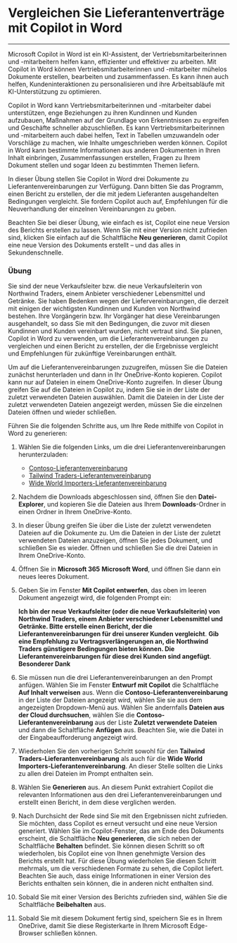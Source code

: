 
# Vergleichen Sie Lieferantenverträge mit Copilot in Word
---
Microsoft Copilot in Word ist ein KI-Assistent, der Vertriebsmitarbeiterinnen und -mitarbeitern helfen kann, effizienter und effektiver zu arbeiten. Mit Copilot in Word können Vertriebsmitarbeiterinnen und -mitarbeiter mühelos Dokumente erstellen, bearbeiten und zusammenfassen. Es kann ihnen auch helfen, Kundeninteraktionen zu personalisieren und ihre Arbeitsabläufe mit KI-Unterstützung zu optimieren.

Copilot in Word kann Vertriebsmitarbeiterinnen und -mitarbeiter dabei unterstützen, enge Beziehungen zu ihren Kundinnen und Kunden aufzubauen, Maßnahmen auf der Grundlage von Erkenntnissen zu ergreifen und Geschäfte schneller abzuschließen. Es kann Vertriebsmitarbeiterinnen und -mitarbeitern auch dabei helfen, Text in Tabellen umzuwandeln oder Vorschläge zu machen, wie Inhalte umgeschrieben werden können. Copilot in Word kann bestimmte Informationen aus anderen Dokumenten in Ihren Inhalt einbringen, Zusammenfassungen erstellen, Fragen zu Ihrem Dokument stellen und sogar Ideen zu bestimmten Themen liefern.

In dieser Übung stellen Sie Copilot in Word drei Dokumente zu Lieferantenvereinbarungen zur Verfügung. Dann bitten Sie das Programm, einen Bericht zu erstellen, der die mit jedem Lieferanten ausgehandelten Bedingungen vergleicht. Sie fordern Copilot auch auf, Empfehlungen für die Neuverhandlung der einzelnen Vereinbarungen zu geben.

Beachten Sie bei dieser Übung, wie einfach es ist, Copilot eine neue Version des Berichts erstellen zu lassen. Wenn Sie mit einer Version nicht zufrieden sind, klicken Sie einfach auf die Schaltfläche **Neu generieren**, damit Copilot eine neue Version des Dokuments erstellt – und das alles in Sekundenschnelle.

### Übung

Sie sind der neue Verkaufsleiter bzw. die neue Verkaufsleiterin von Northwind Traders, einem Anbieter verschiedener Lebensmittel und Getränke. Sie haben Bedenken wegen der Liefervereinbarungen, die derzeit mit einigen der wichtigsten Kundinnen und Kunden von Northwind bestehen. Ihre Vorgängerin bzw. Ihr Vorgänger hat diese Vereinbarungen ausgehandelt, so dass Sie mit den Bedingungen, die zuvor mit diesen Kundinnen und Kunden vereinbart wurden, nicht vertraut sind. Sie planen, Copilot in Word zu verwenden, um die Lieferantenvereinbarungen zu vergleichen und einen Bericht zu erstellen, der die Ergebnisse vergleicht und Empfehlungen für zukünftige Vereinbarungen enthält.

Um auf die Lieferantenvereinbarungen zuzugreifen, müssen Sie die Dateien zunächst herunterladen und dann in Ihr OneDrive-Konto kopieren. Copilot kann nur auf Dateien in einem OneDrive-Konto zugreifen. In dieser Übung greifen Sie auf die Dateien in Copilot zu, indem Sie sie in der Liste der zuletzt verwendeten Dateien auswählen. Damit die Dateien in der Liste der zuletzt verwendeten Dateien angezeigt werden, müssen Sie die einzelnen Dateien öffnen und wieder schließen.

Führen Sie die folgenden Schritte aus, um Ihre Rede mithilfe von Copilot in Word zu generieren:

1.  Wählen Sie die folgenden Links, um die drei Lieferantenvereinbarungen herunterzuladen:
     -  [Contoso-Lieferantenvereinbarung](https://go.microsoft.com/fwlink/?linkid=2268925)
     -  [Tailwind Traders-Lieferantenvereinbarung](https://go.microsoft.com/fwlink/?linkid=2269128)
     -  [Wide World Importers-Lieferantenvereinbarung](https://go.microsoft.com/fwlink/?linkid=2269129)
2.  Nachdem die Downloads abgeschlossen sind, öffnen Sie den **Datei-Explorer**, und kopieren Sie die Dateien aus Ihrem **Downloads**-Ordner in einen Ordner in Ihrem OneDrive-Konto.
3.  In dieser Übung greifen Sie über die Liste der zuletzt verwendeten Dateien auf die Dokumente zu. Um die Dateien in der Liste der zuletzt verwendeten Dateien anzuzeigen, öffnen Sie jedes Dokument, und schließen Sie es wieder. Öffnen und schließen Sie die drei Dateien in Ihrem OneDrive-Konto.
4.  Öffnen Sie in **Microsoft 365** **Microsoft Word**, und öffnen Sie dann ein neues leeres Dokument.
5.  Geben Sie im Fenster **Mit Copilot entwerfen**, das oben im leeren Dokument angezeigt wird, die folgenden Prompt ein:
    
    **Ich bin der neue Verkaufsleiter (oder die neue Verkaufsleiterin) von Northwind Traders, einem Anbieter verschiedener Lebensmittel und Getränke. Bitte erstelle einen Bericht, der die Lieferantenvereinbarungen für drei unserer Kunden vergleicht**. **Gib eine Empfehlung zu Vertragsverlängerungen an, die Northwind Traders günstigere Bedingungen bieten können. Die Lieferantenvereinbarungen für diese drei Kunden sind angefügt**. **Besonderer Dank**
6.  Sie müssen nun die drei Lieferantenvereinbarungen an den Prompt anfügen. Wählen Sie im Fenster **Entwurf mit Copilot** die Schaltfläche **Auf Inhalt verweisen** aus. Wenn die **Contoso-Lieferantenvereinbarung** in der Liste der Dateien angezeigt wird, wählen Sie sie aus dem angezeigten Dropdown-Menü aus. Wählen Sie andernfalls **Dateien aus der Cloud durchsuchen**, wählen Sie die **Contoso-Lieferantenvereinbarung** aus der Liste **Zuletzt verwendete Dateien** und dann die Schaltfläche **Anfügen** aus. Beachten Sie, wie die Datei in der Eingabeaufforderung angezeigt wird.
7.  Wiederholen Sie den vorherigen Schritt sowohl für den **Tailwind Traders-Lieferantenvereinbarung** als auch für die **Wide World Importers-Lieferantenvereinbarung**. An dieser Stelle sollten die Links zu allen drei Dateien im Prompt enthalten sein.
8.  Wählen Sie **Generieren** aus. An diesem Punkt extrahiert Copilot die relevanten Informationen aus den drei Lieferantenvereinbarungen und erstellt einen Bericht, in dem diese verglichen werden.
9.  Nach Durchsicht der Rede sind Sie mit den Ergebnissen nicht zufrieden. Sie möchten, dass Copilot es erneut versucht und eine neue Version generiert. Wählen Sie im Copilot-Fenster, das am Ende des Dokuments erscheint, die Schaltfläche **Neu generieren**, die sich neben der Schaltfläche **Behalten** befindet. Sie können diesen Schritt so oft wiederholen, bis Copilot eine von Ihnen genehmigte Version des Berichts erstellt hat. Für diese Übung wiederholen Sie diesen Schritt mehrmals, um die verschiedenen Formate zu sehen, die Copilot liefert. Beachten Sie auch, dass einige Informationen in einer Version des Berichts enthalten sein können, die in anderen nicht enthalten sind.
10. Sobald Sie mit einer Version des Berichts zufrieden sind, wählen Sie die Schaltfläche **Beibehalten** aus.
11. Sobald Sie mit diesem Dokument fertig sind, speichern Sie es in Ihrem OneDrive, damit Sie diese Registerkarte in Ihrem Microsoft Edge-Browser schließen können.
